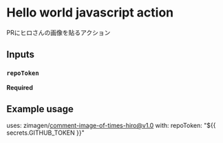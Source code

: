 # Hello world javascript action

PRにヒロさんの画像を貼るアクション

## Inputs

### `repoToken`

**Required**

## Example usage

uses: zimagen/comment-image-of-times-hiro@v1.0
with:
  repoToken: "${{ secrets.GITHUB_TOKEN }}"